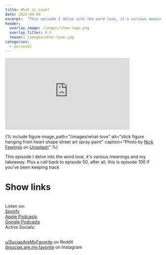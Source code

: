 ```yaml
---
title: What is Love?
date: 2022-04-04
excerpt:  "This episode I delve into the word love, it's various meanings and my takeaway"
header:
  overlay_image: /images/show-logo.png
  overlay_filter: 0.5
  teaser: /images/what-love.jpg
categories:
  - personal
---
```

<iframe src='https://open.spotify.com/embed/episode/6z4QqAmW2GmX3bvt5kcpBm' width='80%' height='232' frameborder='0' allowtransparency='true' allow='encrypted-media'></iframe>

{% include figure image_path="/images/what-love" alt="stick figure hanging from heart shape street art spray paint" caption="Photo by <a href='https://unsplash.com/@jannerboy62?utm_source=unsplash&utm_medium=referral&utm_content=creditCopyText'>Nick Fewings</a> on <a href='https://unsplash.com/s/photos/what-is-love?utm_source=unsplash&utm_medium=referral&utm_content=creditCopyText'>Unsplash</a>" %}

This episode I delve into the word love, it's various meanings and my takeaway. Plus a call  back to episode 50, after all, this is episode 100 if you've been keeping track

# Show links

<br> Listen on:
<br> [Spotify](https://open.spotify.com/show/3XjoipCU3QzeIaQAAQpBdW)  <a href='https://open.spotify.com/show/3XjoipCU3QzeIaQAAQpBdW'><i class='fab fa-spotify'></i></a>
<br> [Apple Podcasts](https://podcasts.apple.com/us/podcast/sucias-are-my-favorite/id1548173787) <a href='https://podcasts.apple.com/us/podcast/sucias-are-my-favorite/id1548173787'> <i class='fas fa-podcast'></i></a>
<br> [Google Podcasts](https://podcasts.google.com/feed/aHR0cHM6Ly9hbmNob3IuZm0vcy80MjI0YzYzYy9wb2RjYXN0L3Jzcw)  <a href='https://podcasts.google.com/feed/aHR0cHM6Ly9hbmNob3IuZm0vcy80MjI0YzYzYy9wb2RjYXN0L3Jzcw'><i class='fab fa-google-play'></i></a>
<br> Active Socials:

<br> [u/SuciasAreMyFavorite](https://reddit.com/u/suciasaremyfavorite/submitted) on Reddit <a href='https://reddit.com/u/suciasaremyfavorite/submitted'><i class='fab fa-reddit'></i></a>
<br> [@sucias.are.my.favorite](https://instagram.com/sucias.are.my.favorite) on Instagram  <a href='https://www.instagram.com/sucias.are.my.favorite'><i class='fab fa-instagram'></i></a>
